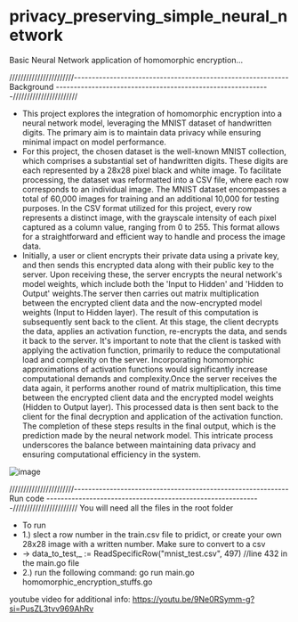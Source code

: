 # privacy_preserving_simple_neural_network
Basic Neural Network application of homomorphic encryption...

///////////////////////------------------------------------------------------------ Background ------------------------------------------------------------///////////////////////
- This project explores the integration of homomorphic encryption into a neural network model, leveraging the MNIST dataset of handwritten digits. The primary aim is to maintain data privacy while ensuring minimal impact on model performance.
- For this project, the chosen dataset is the well-known MNIST collection, which comprises a substantial set of handwritten digits. These digits are each represented by a 28x28 pixel black and white image. To facilitate processing, the dataset was reformatted into a CSV file, where each row corresponds to an individual image. The MNIST dataset encompasses a total of 60,000 images for training and an additional 10,000 for testing purposes. In the CSV format utilized for this project, every row represents a distinct image, with the grayscale intensity of each pixel captured as a column value, ranging from 0 to 255. This format allows for a straightforward and efficient way to handle and process the image data.
- Initially, a user or client encrypts their private data using a private key, and then sends this encrypted data along with their public key to the server. Upon receiving these, the server encrypts the neural network's model weights, which include both the 'Input to Hidden' and 'Hidden to Output' weights.The server then carries out matrix multiplication between the encrypted client data and the now-encrypted model weights (Input to Hidden layer). The result of this computation is subsequently sent back to the client. At this stage, the client decrypts the data, applies an activation function, re-encrypts the data, and sends it back to the server. It's important to note that the client is tasked with applying the activation function, primarily to reduce the computational load and complexity on the server. Incorporating homomorphic approximations of activation functions would significantly increase computational demands and complexity.Once the server receives the data again, it performs another round of matrix multiplication, this time between the encrypted client data and the encrypted model weights (Hidden to Output layer). This processed data is then sent back to the client for the final decryption and application of the activation function. The completion of these steps results in the final output, which is the prediction made by the neural network model. This intricate process underscores the balance between maintaining data privacy and ensuring computational efficiency in the system.


![image](https://github.com/to-curiosity/privacy_preserving_simple_neural_network/assets/67398331/07391322-5693-40b1-a642-ddd4e5f62c04)


///////////////////////------------------------------------------------------------ Run code ------------------------------------------------------------///////////////////////
You will need all the files in the root folder
- To run
- 1.) slect a row number in the train.csv file to pridict, or create your own 28x28 image with a written number. Make sure to convert to a csv
- -> data_to_test,_ := ReadSpecificRow("mnist_test.csv", 497)   //line 432 in the main.go file
- 2.) run the following command: go run main.go homomorphic_encryption_stuffs.go


youtube video for additional info: https://youtu.be/9Ne0RSymm-g?si=PusZL3tvv969AhRv
